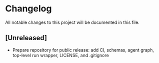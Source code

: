 # Changelog

All notable changes to this project will be documented in this file.

## [Unreleased]
- Prepare repository for public release: add CI, schemas, agent graph, top-level run wrapper, LICENSE, and .gitignore

